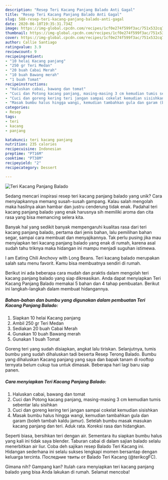 ```yaml
---
description: "Resep Teri Kacang Panjang Balado Anti Gagal"
title: "Resep Teri Kacang Panjang Balado Anti Gagal"
slug: 588-resep-teri-kacang-panjang-balado-anti-gagal
date: 2020-06-10T19:35:31.734Z
image: https://img-global.cpcdn.com/recipes/1cf0e274f599f3ac/751x532cq70/teri-kacang-panjang-balado-foto-resep-utama.jpg
thumbnail: https://img-global.cpcdn.com/recipes/1cf0e274f599f3ac/751x532cq70/teri-kacang-panjang-balado-foto-resep-utama.jpg
cover: https://img-global.cpcdn.com/recipes/1cf0e274f599f3ac/751x532cq70/teri-kacang-panjang-balado-foto-resep-utama.jpg
author: Callie Santiago
ratingvalue: 3.9
reviewcount: 9
recipeingredient:
- "10 helai Kacang panjang"
- "250 gr Teri Medan"
- "20 buah Cabai Merah"
- "10 buah Bawang merah"
- "1 buah Tomat"
recipeinstructions:
- "Haluskan cabai, bawang dan tomat"
- "Cuci dan Potong kacang panjang, masing-masing 3 cm kemudian tumis sebentar lalu sisihkan"
- "Cuci dan goreng kering teri jangan sampai cokelat kemudian sisishkan"
- "Masak bumbu halus hingga wangi, kemudian tambahkan gula dan garam (boleh tambah kaldu jamur). Setelah bumbu masak masukan kacang panjang dan teri. Aduk rata. Koreksi rasa dan hidangkan."
categories:
- Resep
tags:
- teri
- kacang
- panjang

katakunci: teri kacang panjang 
nutrition: 235 calories
recipecuisine: Indonesian
preptime: "PT16M"
cooktime: "PT38M"
recipeyield: "2"
recipecategory: Dessert

---
```



![Teri Kacang Panjang Balado](https://img-global.cpcdn.com/recipes/1cf0e274f599f3ac/751x532cq70/teri-kacang-panjang-balado-foto-resep-utama.jpg)

Sedang mencari inspirasi resep teri kacang panjang balado yang unik? Cara menyiapkannya memang susah-susah gampang. Kalau salah mengolah maka hasilnya akan hambar dan justru cenderung tidak enak. Padahal teri kacang panjang balado yang enak harusnya sih memiliki aroma dan cita rasa yang bisa memancing selera kita.

Banyak hal yang sedikit banyak mempengaruhi kualitas rasa dari teri kacang panjang balado, pertama dari jenis bahan, lalu pemilihan bahan segar, sampai cara membuat dan menyajikannya. Tak perlu pusing jika mau menyiapkan teri kacang panjang balado yang enak di rumah, karena asal sudah tahu triknya maka hidangan ini mampu menjadi suguhan istimewa.

I am Eating Chili Anchovy with Long Beans. Teri kacang balado merupakan salah satu menu favorit. Kamu bisa membuatnya sendiri di rumah.


Berikut ini ada beberapa cara mudah dan praktis dalam mengolah teri kacang panjang balado yang siap dikreasikan. Anda dapat menyiapkan Teri Kacang Panjang Balado memakai 5 bahan dan 4 tahap pembuatan. Berikut ini langkah-langkah dalam membuat hidangannya.

<!--inarticleads1-->

##### Bahan-bahan dan bumbu yang digunakan dalam pembuatan Teri Kacang Panjang Balado:

1. Siapkan 10 helai Kacang panjang
1. Ambil 250 gr Teri Medan
1. Sediakan 20 buah Cabai Merah
1. Gunakan 10 buah Bawang merah
1. Gunakan 1 buah Tomat


Goreng teri yang sudah disiapkan, angkat lalu tiriskan. Selanjutnya, tumis bumbu yang sudah dihaluskan tadi beserta Resep Terong Balado. Bumbu yang dihaluskan Kacang panjang yang saya dan bapak tanam di rooftop ternyata belum cukup tua untuk dimasak. Beberapa hari lagi baru siap panen. 

<!--inarticleads2-->

##### Cara menyiapkan Teri Kacang Panjang Balado:

1. Haluskan cabai, bawang dan tomat
1. Cuci dan Potong kacang panjang, masing-masing 3 cm kemudian tumis sebentar lalu sisihkan
1. Cuci dan goreng kering teri jangan sampai cokelat kemudian sisishkan
1. Masak bumbu halus hingga wangi, kemudian tambahkan gula dan garam (boleh tambah kaldu jamur). Setelah bumbu masak masukan kacang panjang dan teri. Aduk rata. Koreksi rasa dan hidangkan.


Seperti biasa, bersihkan teri dengan air. Sementara itu siapkan bumbu halus yang kali ini tidak saya blender. Taburan cabai di dalam sajian balado selalu menerbitkan air liur. Coba deh sajikan resep Balado Teri Kacang ini. Hidangan sederhana ini selalu sukses lengkapi momen bersantap dengan keluarga tercinta. Последние твиты от Balado Teri Kacang (@terikcgFC). 

Gimana nih? Gampang kan? Itulah cara menyiapkan teri kacang panjang balado yang bisa Anda lakukan di rumah. Selamat mencoba!
